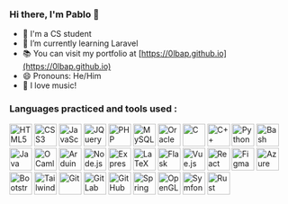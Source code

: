 ### Hi there, I'm Pablo 👋

- :cherry_blossom: I'm a CS student
- :seedling: I’m currently learning Laravel
- 📚 You can visit my portfolio at [https://0lbap.github.io](https://0lbap.github.io)
- :smile: Pronouns: He/Him
- :musical_keyboard: I love music!

### Languages practiced and tools used :

[<img src="https://cdn.jsdelivr.net/gh/devicons/devicon/icons/html5/html5-original.svg" width=40 alt="HTML5" />](#)
[<img src="https://cdn.jsdelivr.net/gh/devicons/devicon/icons/css3/css3-original.svg" width=40 alt="CSS3" />](#)
[<img src="https://cdn.jsdelivr.net/gh/devicons/devicon/icons/javascript/javascript-original.svg" width=40 alt="JavaScript" />](#)
[<img src="https://cdn.jsdelivr.net/gh/devicons/devicon/icons/jquery/jquery-original.svg" width=40 alt="JQuery" />](#)
[<img src="https://cdn.jsdelivr.net/gh/devicons/devicon/icons/php/php-original.svg" width=40 alt="PHP" />](#)
[<img src="https://cdn.jsdelivr.net/gh/devicons/devicon/icons/mysql/mysql-original.svg" width=40 alt="MySQL" />](#)
[<img src="https://cdn.jsdelivr.net/gh/devicons/devicon/icons/oracle/oracle-original.svg" width=40 alt="Oracle" />](#)
[<img src="https://cdn.jsdelivr.net/gh/devicons/devicon/icons/c/c-original.svg" width=40 alt="C" />](#)
[<img src="https://cdn.jsdelivr.net/gh/devicons/devicon/icons/cplusplus/cplusplus-original.svg" width=40 alt="C++" />](#)
[<img src="https://cdn.jsdelivr.net/gh/devicons/devicon/icons/python/python-original.svg" width=40 alt="Python" />](#)
[<img src="https://cdn.jsdelivr.net/gh/devicons/devicon/icons/bash/bash-original.svg" width=40 alt="Bash" />](#)
[<img src="https://cdn.jsdelivr.net/gh/devicons/devicon/icons/java/java-original.svg" width=40 alt="Java" />](#)
[<img src="https://cdn.jsdelivr.net/gh/devicons/devicon/icons/ocaml/ocaml-original.svg" width=40 alt="OCaml" />](#)
[<img src="https://cdn.jsdelivr.net/gh/devicons/devicon/icons/arduino/arduino-original.svg" width=40 alt="Arduino" />](#)
[<img src="https://cdn.jsdelivr.net/gh/devicons/devicon/icons/nodejs/nodejs-original.svg" width=40 alt="Node.js" />](#)
[<img src="https://cdn.jsdelivr.net/gh/devicons/devicon/icons/express/express-original.svg" width=40 alt="Express" />](#)
[<img src="https://cdn.jsdelivr.net/gh/devicons/devicon/icons/latex/latex-original.svg" width=40 alt="LaTeX" />](#)
[<img src="https://cdn.jsdelivr.net/gh/devicons/devicon/icons/flask/flask-original.svg" width=40 alt="Flask" />](#)
[<img src="https://cdn.jsdelivr.net/gh/devicons/devicon/icons/vuejs/vuejs-original.svg" width=40 alt="Vue.js" />](#)
[<img src="https://cdn.jsdelivr.net/gh/devicons/devicon/icons/react/react-original.svg" width=40 alt="React" />](#)
[<img src="https://cdn.jsdelivr.net/gh/devicons/devicon/icons/figma/figma-original.svg" width=40 alt="Figma" />](#)
[<img src="https://cdn.jsdelivr.net/gh/devicons/devicon/icons/azure/azure-original.svg" width=40 alt="Azure" />](#)
[<img src="https://cdn.jsdelivr.net/gh/devicons/devicon/icons/bootstrap/bootstrap-original.svg" width=40 alt="Bootstrap" />](#)
[<img src="https://cdn.jsdelivr.net/gh/devicons/devicon/icons/tailwindcss/tailwindcss-original.svg" width=40 alt="Tailwind CSS" />](#)
[<img src="https://cdn.jsdelivr.net/gh/devicons/devicon/icons/git/git-original.svg" width=40 alt="Git" />](#)
[<img src="https://cdn.jsdelivr.net/gh/devicons/devicon/icons/gitlab/gitlab-original.svg" width=40 alt="GitLab" />](#)
[<img src="https://cdn.jsdelivr.net/gh/devicons/devicon/icons/github/github-original.svg" width=40 alt="GitHub" />](#)
[<img src="https://cdn.jsdelivr.net/gh/devicons/devicon/icons/spring/spring-original.svg" width=40 alt="Spring" />](#)
[<img src="https://cdn.jsdelivr.net/gh/devicons/devicon/icons/opengl/opengl-plain.svg" width=40 alt="OpenGL" />](#)
[<img src="https://cdn.jsdelivr.net/gh/devicons/devicon@latest/icons/symfony/symfony-original.svg" width=40 alt="Symfony" />](#)
[<img src="https://cdn.jsdelivr.net/gh/devicons/devicon@latest/icons/rust/rust-original.svg" width=40 alt="Rust" />](#)
